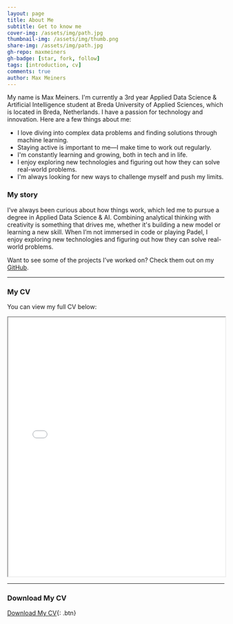 ```yaml
---
layout: page
title: About Me
subtitle: Get to know me
cover-img: /assets/img/path.jpg
thumbnail-img: /assets/img/thumb.png
share-img: /assets/img/path.jpg
gh-repo: maxmeiners
gh-badge: [star, fork, follow]
tags: [introduction, cv]
comments: true
author: Max Meiners
---
```


My name is Max Meiners. I'm currently a 3rd year Applied Data Science & Artificial Intelligence student at Breda University of Applied Sciences, which is located in Breda, Netherlands. I have a passion for technology and innovation. Here are a few things about me:

- I love diving into complex data problems and finding solutions through machine learning.
- Staying active is important to me—I make time to work out regularly.
- I'm constantly learning and growing, both in tech and in life.
- I enjoy exploring new technologies and figuring out how they can solve real-world problems.
- I'm always looking for new ways to challenge myself and push my limits.

### My story

I’ve always been curious about how things work, which led me to pursue a degree in Applied Data Science & AI. Combining analytical thinking with creativity is something that drives me, whether it's building a new model or learning a new skill. When I’m not immersed in code or playing Padel, I enjoy exploring new technologies and figuring out how they can solve real-world problems.

Want to see some of the projects I’ve worked on? Check them out on my [GitHub](https://github.com/maxmeiners).

---

### My CV

You can view my full CV below:

<iframe src="/assets/cv/Max_Meiners_CV.pdf" width="100%" height="600px">
  Your browser does not support iframes. You can download the CV using the button below.
</iframe>

---

### Download My CV

[Download My CV](assets/cv/Max_Meiners_CV.pdf){: .btn}
